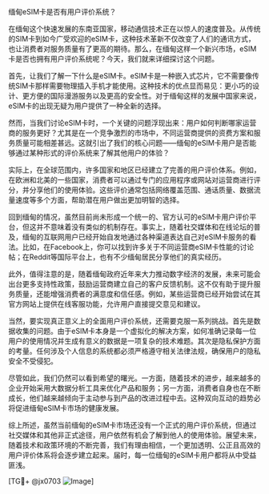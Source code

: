 缅甸eSIM卡是否有用户评价系统？

在缅甸这个快速发展的东南亚国家，移动通信技术正在以惊人的速度普及。从传统的SIM卡到如今广受欢迎的eSIM卡，这种技术革新不仅改变了人们的通讯方式，也让消费者对服务质量有了更高的期待。那么，在缅甸这样一个新兴市场，eSIM卡是否也拥有用户评价系统呢？今天，我们就来详细探讨这个问题。

首先，让我们了解一下什么是eSIM卡。eSIM卡是一种嵌入式芯片，它不需要像传统SIM卡那样需要物理插入手机才能使用。这种技术的优点显而易见：更小巧的设计、更方便的国际漫游服务以及更高的安全性。对于缅甸这样的发展中国家来说，eSIM卡的出现无疑为用户提供了一种全新的选择。

然而，当我们讨论eSIM卡时，一个关键的问题浮现出来：用户如何判断哪家运营商的服务更好？尤其是在一个竞争激烈的市场中，不同运营商提供的资费方案和服务质量可能相差甚远。这就引出了我们的核心问题——缅甸的eSIM卡用户是否能够通过某种形式的评价系统来了解其他用户的体验？

实际上，在全球范围内，许多国家和地区已经建立了完善的用户评价体系。例如，在欧洲和北美的一些国家，消费者可以通过专门的应用程序或网站对运营商进行评分，并分享他们的使用体验。这些评价通常包括网络覆盖范围、通话质量、数据流量速度等多个方面，帮助潜在用户做出更加明智的选择。

回到缅甸的情况，虽然目前尚未形成一个统一的、官方认可的eSIM卡用户评价平台，但这并不意味着没有类似的机制存在。事实上，随着社交媒体和在线论坛的普及，缅甸的互联网用户已经开始自发地通过各种渠道表达自己对eSIM卡服务的看法。比如，在Facebook上，你可以找到许多关于不同运营商eSIM卡性能的讨论帖；在Reddit等国际平台上，也有不少缅甸居民分享他们的真实经历。

此外，值得注意的是，随着缅甸政府近年来大力推动数字经济的发展，未来可能会出台更多支持性政策，鼓励运营商建立自己的客户反馈机制。这不仅有助于提升服务质量，还能增强消费者的满意度和信任感。例如，某些运营商已经开始尝试在其官方网站上提供在线客服功能，允许用户直接提交意见和建议。

当然，要实现真正意义上的全面用户评价系统，还需要克服一系列挑战。首先是数据收集的问题。由于eSIM卡本身是一个虚拟化的解决方案，如何准确记录每一位用户的使用情况并生成有意义的数据是一项复杂的技术难题。其次是隐私保护方面的考量。任何涉及个人信息的系统都必须严格遵守相关法律法规，确保用户的隐私安全不受侵犯。

尽管如此，我们仍然可以看到希望的曙光。一方面，随着技术的进步，越来越多的企业开始采用大数据分析工具来优化产品和服务；另一方面，消费者自身也在不断成长，他们越来越倾向于主动参与到产品的改进过程中去。这种双向互动的趋势必将促进缅甸eSIM卡市场的健康发展。

综上所述，虽然当前缅甸的eSIM卡市场还没有一个正式的用户评价系统，但通过社交媒体和其他非正式途径，用户依然有机会了解到他人的使用体验。展望未来，随着技术和政策环境的不断完善，我们有理由相信，一个更加透明、公正且高效的用户评价体系将会逐步建立起来。届时，每一位缅甸的eSIM卡用户都将从中受益匪浅。

[TG💪+ @jx0703 ![Image](https://github.com/user-attachments/assets/dbca1d08-cadb-493c-b0ec-ad6f7a83f270)]